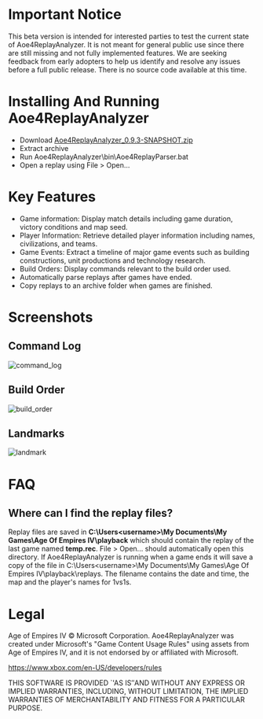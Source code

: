 # Important Notice

This beta version is intended for interested parties to test the current state of Aoe4ReplayAnalyzer. It is not meant for general public use since there are still missing and not fully implemented features. We are seeking feedback from early adopters to help us identify and resolve any issues before a full public release. There is no source code available at this time.

# Installing And Running Aoe4ReplayAnalyzer 
 
- Download [Aoe4ReplayAnalyzer_0.9.3-SNAPSHOT.zip](https://github.com/exoque/aoe4replayanalyzer/releases/download/v0.9.3-SNAPSHOT/Aoe4ReplayAnalyzer_0.9.3-SNAPSHOT.zip)
- Extract archive
- Run Aoe4ReplayAnalyzer\bin\Aoe4ReplayParser.bat
- Open a replay using File > Open...

# Key Features

- Game information: Display match details including game duration, victory conditions and map seed.
- Player Information: Retrieve detailed player information including names, civilizations, and teams.
- Game Events: Extract a timeline of major game events such as building constructions, unit productions and technology research.
- Build Orders: Display commands relevant to the build order used.
- Automatically parse replays after games have ended.
- Copy replays to an archive folder when games are finished.

# Screenshots
## Command Log
![command_log](https://github.com/user-attachments/assets/436f4903-c3e7-4d6e-be4d-f1783c93c038)
## Build Order
![build_order](https://github.com/user-attachments/assets/ca1c6e28-6266-4105-87cf-2d3b54f9985e)
## Landmarks
![landmark](https://github.com/user-attachments/assets/d3943cb9-9183-427b-8f92-06523a857d14)

# FAQ
## Where can I find the replay files?
Replay files are saved in **C:\Users\<username>\My Documents\My Games\Age Of Empires IV\playback** which should contain the replay of the last game named **temp.rec**. File > Open... should automatically open this directory. 
If Aoe4ReplayAnalyzer is running when a game ends it will save a copy of the file in C:\Users\<username>\My Documents\My Games\Age Of Empires IV\playback\replays. The filename contains the date and time, the map and the player's names for 1vs1s.  



# Legal
Age of Empires IV © Microsoft Corporation. Aoe4ReplayAnalyzer was created
under Microsoft's "Game Content Usage Rules" using assets from
Age of Empires IV, and it is not endorsed by or affiliated with Microsoft.

https://www.xbox.com/en-US/developers/rules


THIS SOFTWARE IS PROVIDED `'AS IS″AND WITHOUT
ANY EXPRESS OR IMPLIED WARRANTIES, INCLUDING,
WITHOUT LIMITATION, THE IMPLIED WARRANTIES OF
MERCHANTABILITY AND FITNESS FOR A PARTICULAR PURPOSE.
